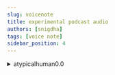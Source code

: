 ```yaml
---
slug: voicenote
title: experimental podcast audio
authors: [snigdha]
tags: [voice note]
sidebar_position: 4
---
```


<details>
<summary> atypicalhuman0.0 </summary>

[![badge](./podcastBadge.svg)](https://open.spotify.com/episode/3n8tSckrE9JK0GEfWHWsmm?si=YI-KNx71QYSzBPs8sBrOFw)

## experimental note:
![experiment](./experiment.gif)

<details>
<summary>    audio:    </summary>

<iframe src="https://share.descript.com/embed/6nlw0DbxEUg" width="auto" height="900" display="block" frameBorder="0" allowFullScreen></iframe>

</details>
</details>
